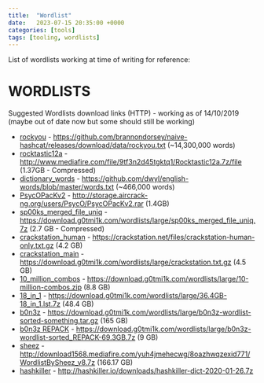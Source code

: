 ```yaml
---
title:  "Wordlist"
date:   2023-07-15 20:35:00 +0000
categories: [tools]
tags: [tooling, wordlists]
---
```



List of wordlists working at time of writing for reference:


WORDLISTS
=========
Suggested Wordlists download links (HTTP) - working as of 14/10/2019 (maybe out of date now but some should still be working)

* [rockyou] - https://github.com/brannondorsey/naive-hashcat/releases/download/data/rockyou.txt (~14,300,000 words)
* [rocktastic12a] - http://www.mediafire.com/file/9tf3n2d45tgktq1/Rocktastic12a.7z/file (1.37GB - Compressed)
* [dictionary_words] - https://github.com/dwyl/english-words/blob/master/words.txt (~466,000 words)
* [PsycOPacKv2] - http://storage.aircrack-ng.org/users/PsycO/PsycOPacKv2.rar (1.4GB)
* [sp00ks_merged_file_uniq] - https://download.g0tmi1k.com/wordlists/large/sp00ks_merged_file_uniq.7z (2.7 GB - Compressed)
* [crackstation_human] - https://crackstation.net/files/crackstation-human-only.txt.gz (4.2 GB)
* [crackstation_main] - https://download.g0tmi1k.com/wordlists/large/crackstation.txt.gz (4.5 GB)
* [10_million_combos] - https://download.g0tmi1k.com/wordlists/large/10-million-combos.zip (8.8 GB)
* [18_in_1] - https://download.g0tmi1k.com/wordlists/large/36.4GB-18_in_1.lst.7z (48.4 GB)
* [b0n3z] - https://download.g0tmi1k.com/wordlists/large/b0n3z-wordlist-sorted-something.tar.gz (165 GB)
* [b0n3z REPACK] - https://download.g0tmi1k.com/wordlists/large/b0n3z-wordlist-sorted_REPACK-69.3GB.7z (9 GB)
* [sheez] - http://download1568.mediafire.com/yuh4jmehecwg/8oazhwqzexid771/WordlistBySheez_v8.7z (166.17 GB)
* [hashkiller] - http://hashkiller.io/downloads/hashkiller-dict-2020-01-26.7z

[rockyou]: https://github.com/brannondorsey/naive-hashcat/releases/download/data/rockyou.txt (~14,300,000 words)
[rocktastic12a]: http://www.mediafire.com/file/9tf3n2d45tgktq1/Rocktastic12a.7z/file (1.37GB - Compressed)
[dictionary_words]: https://github.com/dwyl/english-words/blob/master/words.txt (~466,000 words)
[PsycOPacKv2]: http://storage.aircrack-ng.org/users/PsycO/PsycOPacKv2.rar (1.4GB)
[sp00ks_merged_file_uniq]: https://download.g0tmi1k.com/wordlists/large/sp00ks_merged_file_uniq.7z (2.7 GB - Compressed)
[crackstation_human]: https://crackstation.net/files/crackstation-human-only.txt.gz (4.2 GB)
[crackstation_main]: https://download.g0tmi1k.com/wordlists/large/crackstation.txt.gz (4.5 GB)
[10_million_combos]: https://download.g0tmi1k.com/wordlists/large/10-million-combos.zip (8.8 GB)
[18_in_1]: https://download.g0tmi1k.com/wordlists/large/36.4GB-18_in_1.lst.7z (48.4 GB)
[b0n3z]: https://download.g0tmi1k.com/wordlists/large/b0n3z-wordlist-sorted-something.tar.gz (165 GB)
[b0n3z REPACK]: https://download.g0tmi1k.com/wordlists/large/b0n3z-wordlist-sorted_REPACK-69.3GB.7z
[sheez]: http://download1568.mediafire.com/yuh4jmehecwg/8oazhwqzexid771/WordlistBySheez_v8.7z
[hashkiller]: http://hashkiller.io/downloads/hashkiller-dict-2020-01-26.7z




